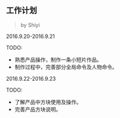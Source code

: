 ## 工作计划

> by Shiyi

2016.9.20-2016.9.21

TODO:
- 熟悉产品操作，制作一条小短片作品。
- 制作过程中，完善部分全局命令及人物命令。

2016.9.22-2016.9.23

TODO:
- 了解产品中方块使用及操作。
- 完善产品方块说明。
